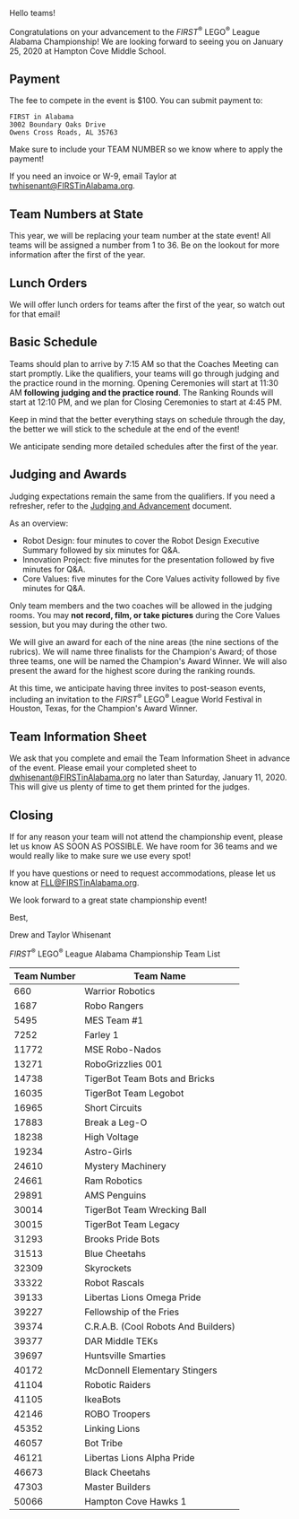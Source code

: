 Hello teams!

Congratulations on your advancement to the *FIRST*<sup>&reg;</sup> LEGO<sup>&reg;</sup> League Alabama Championship! We are looking forward to seeing you on January 25, 2020 at Hampton Cove Middle School.


## Payment

The fee to compete in the event is \$100. You can submit payment to:

    FIRST in Alabama
    3002 Boundary Oaks Drive
    Owens Cross Roads, AL 35763

Make sure to include your TEAM NUMBER so we know where to apply the payment!

If you need an invoice or W-9, email Taylor at twhisenant@FIRSTinAlabama.org.


## Team Numbers at State

This year, we will be replacing your team number at the state event! All teams will be assigned a number from 1 to 36. Be on the lookout for more information after the first of the year.


## Lunch Orders

We will offer lunch orders for teams after the first of the year, so watch out for that email!


## Basic Schedule

Teams should plan to arrive by 7:15 AM so that the Coaches Meeting can start promptly. Like the qualifiers, your teams will go through judging and the practice round in the morning. Opening Ceremonies will start at 11:30 AM **following judging and the practice round**. The Ranking Rounds will start at 12:10 PM, and we plan for Closing Ceremonies to start at 4:45 PM.

Keep in mind that the better everything stays on schedule through the day, the better we will stick to the schedule at the end of the event!

We anticipate sending more detailed schedules after the first of the year.


## Judging and Awards

Judging expectations remain the same from the qualifiers. If you need a refresher, refer to the [Judging and Advancement](https://github.com/drewwhis/alabama-first-lego-league/blob/main/2019-2020/fll/judging-and-advancement.md) document.

As an overview:
- Robot Design: four minutes to cover the Robot Design Executive Summary followed by six minutes for Q&A.
- Innovation Project: five minutes for the presentation followed by five minutes for Q&A.
- Core Values: five minutes for the Core Values activity followed by five minutes for Q&A.

Only team members and the two coaches will be allowed in the judging rooms. You may **not record, film, or take pictures** during the Core Values session, but you may during the other two.

We will give an award for each of the nine areas (the nine sections of the rubrics). We will name three finalists for the Champion's Award; of those three teams, one will be named the Champion's Award Winner. We will also present the award for the highest score during the ranking rounds.

At this time, we anticipate having three invites to post-season events, including an invitation to the *FIRST*<sup>&reg;</sup> LEGO<sup>&reg;</sup> League World Festival in Houston, Texas, for the Champion's Award Winner.


## Team Information Sheet

We ask that you complete and email the Team Information Sheet in advance of the event. Please email your completed sheet to dwhisenant@FIRSTinAlabama.org no later than Saturday, January 11, 2020. This will give us plenty of time to get them printed for the judges.


## Closing

If for any reason your team will not attend the championship event, please let us know AS SOON AS POSSIBLE. We have room for 36 teams and we would really like to make sure we use every spot!

If you have questions or need to request accommodations, please let us know at FLL@FIRSTinAlabama.org.

We look forward to a great state championship event!

Best,

Drew and Taylor Whisenant

*FIRST*<sup>&reg;</sup> LEGO<sup>&reg;</sup> League Alabama Championship Team List

| Team Number | Team Name                           |
| ----------- | ----------------------------------- |
| 660         | Warrior Robotics                    |
| 1687        | Robo Rangers                        |
| 5495        | MES Team #1                         |
| 7252        | Farley 1                            |
| 11772       | MSE Robo-Nados                      |
| 13271       | RoboGrizzlies 001                   |
| 14738       | TigerBot Team Bots and Bricks       |
| 16035       | TigerBot Team Legobot               |
| 16965       | Short Circuits                      |
| 17883       | Break a Leg-O                       |
| 18238       | High Voltage                        |
| 19234       | Astro-Girls                         |
| 24610       | Mystery Machinery                   |
| 24661       | Ram Robotics                        |
| 29891       | AMS Penguins                        |
| 30014       | TigerBot Team Wrecking Ball         |
| 30015       | TigerBot Team Legacy                |
| 31293       | Brooks Pride Bots                   |
| 31513       | Blue Cheetahs                       |
| 32309       | Skyrockets                          |
| 33322       | Robot Rascals                       |
| 39133       | Libertas Lions Omega Pride          |
| 39227       | Fellowship of the Fries             |
| 39374       | C.R.A.B. (Cool Robots And Builders) |
| 39377       | DAR Middle TEKs                     |
| 39697       | Huntsville Smarties                 |
| 40172       | McDonnell Elementary Stingers       |
| 41104       | Robotic Raiders                     |
| 41105       | IkeaBots                            |
| 42146       | ROBO Troopers                       |
| 45352       | Linking Lions                       |
| 46057       | Bot Tribe                           |
| 46121       | Libertas Lions Alpha Pride          |
| 46673       | Black Cheetahs                      |
| 47303       | Master Builders                     |
| 50066       | Hampton Cove Hawks 1                |